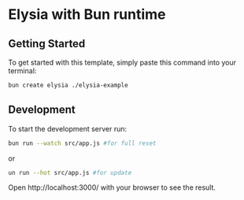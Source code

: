 # Elysia with Bun runtime

## Getting Started

To get started with this template, simply paste this command into your terminal:

```bash
bun create elysia ./elysia-example
```

## Development

To start the development server run:

```bash
bun run --watch src/app.js #for full reset
```

or

```bash
un run --hot src/app.js #for update

```

Open http://localhost:3000/ with your browser to see the result.
